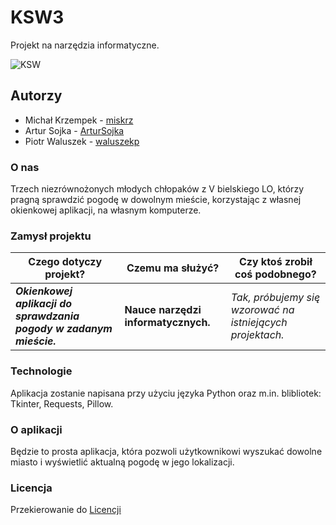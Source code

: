 # KSW3

Projekt na narzędzia informatyczne.

![KSW](https://sponsoringsport.pl/wp-content/uploads/2016/09/KSW-logo.png)

## Autorzy

- Michał Krzempek - [miskrz](https://github.com/miskrz)
- Artur Sojka - [ArturSojka](https://github.com/ArturSojka)
- Piotr Waluszek - [waluszekp](https://github.com/waluszekp)

### O nas

Trzech niezrównożonych młodych chłopaków z V bielskiego LO, którzy pragną sprawdzić pogodę w dowolnym mieście, korzystając z własnej okienkowej aplikacji, na własnym komputerze.

### Zamysł projektu

| Czego dotyczy projekt?                                          | Czemu ma służyć?                    | Czy ktoś zrobił coś podobnego?                                |
| --------------------------------------------------------------- | ----------------------------------- | ------------------------------------------------------------- |
| **_Okienkowej aplikacji do sprawdzania pogody w zadanym mieście._** | **Nauce narzędzi informatycznych.** | _Tak, próbujemy się wzorować na istniejących projektach._ |

### Technologie
Aplikacja zostanie napisana przy użyciu języka Python oraz m.in. blibliotek: Tkinter, Requests, Pillow.

### O aplikacji
Będzie to prosta aplikacja, która pozwoli użytkownikowi wyszukać dowolne miasto i wyświetlić aktualną pogodę w jego lokalizacji.

### Licencja
Przekierowanie do [Licencji](https://github.com/AGH-Narzedzia-Informatyczne-2022-2023/KSW3/blob/main/LICENSE.md)


